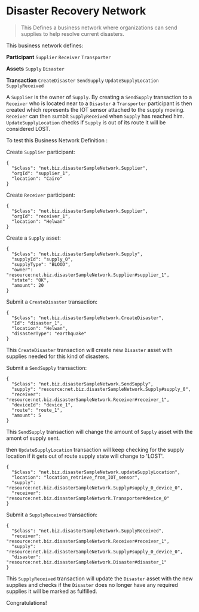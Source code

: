 # Disaster Recovery Network

> This Defines a business network where organizations can send supplies to help resolve current disasters.

This business network defines:

**Participant**
`Supplier`  `Receiver`  `Transporter`

**Assets**
`Supply`  `Disaster`

**Transaction**
`CreateDisaster`  `SendSupply`  `UpdateSupplyLocation`  `SupplyReceived`

A `Supplier` is the owner of `Supply`. By creating a `SendSupply` transaction to a `Receiver` who is located near to a `Disaster` a `Transporter` participant is then created which represents the IOT sensor attached to the supply moving. `Receiver` can then sumbit `SupplyReceived` when `Supply` has reached him. `UpdateSupplyLocation` checks if `Supply` is out of its route it will be considered LOST.

To test this Business Network Definition :

Create `Supplier` participant:

```
{
  "$class": "net.biz.disasterSampleNetwork.Supplier",
  "orgId": "supplier_1",
  "location": "Cairo"
}
```

Create `Receiver` participant:

```
{
  "$class": "net.biz.disasterSampleNetwork.Supplier",
  "orgId": "receiver_1",
  "location": "Helwan"
}
```

Create a `Supply` asset:

```
{
  "$class": "net.biz.disasterSampleNetwork.Supply",
  "supplyId": "supply_0",
  "supplyType": "BLOOD",
  "owner": "resource:net.biz.disasterSampleNetwork.Supplier#supplier_1",
  "state": "OK",
  "amount": 20
}
```

Submit a `CreateDisaster` transaction:

```
{
  "$class": "net.biz.disasterSampleNetwork.CreateDisaster",
  "Id": "disaster_1",
  "location": "Helwan",
  "disasterType": "earthquake"
}
```

This `CreateDisaster` transaction will create new `Disaster` asset with supplies needed for this kind of disasters.


Submit a `SendSupply` transaction:

```
{
  "$class": "net.biz.disasterSampleNetwork.SendSupply",
  "supply": "resource:net.biz.disasterSampleNetwork.Supply#supply_0",
  "receiver": "resource:net.biz.disasterSampleNetwork.Receiver#receiver_1",
  "deviceId": "device_1",
  "route": "route_1",
  "amount": 5
}
```

This `SendSupply` transaction will change the amount of `Supply` asset with the amont of supply sent.


then `UpdateSupplyLocation` transaction will keep checking for the supply location if it gets out of route supply state will change to 'LOST'.

```
{
  "$class": "net.biz.disasterSampleNetwork.updateSupplyLocation",
  "location": "location_retrieve_from_IOT_sensor",
  "supply": "resource:net.biz.disasterSampleNetwork.Supply#supply_0_device_0",
  "receiver": "resource:net.biz.disasterSampleNetwork.Transporter#device_0"
}
```

Submit a `SupplyReceived` transaction:

```
{
  "$class": "net.biz.disasterSampleNetwork.SupplyReceived",
  "receiver": "resource:net.biz.disasterSampleNetwork.Receiver#receiver_1",
  "supply": "resource:net.biz.disasterSampleNetwork.Supply#supply_0_device_0",
  "disaster": "resource:net.biz.disasterSampleNetwork.Disaster#disaster_1"
}
```

This `SupplyReceived` transaction will update the `Disaster` asset with the new supplies and checks if the `Disaster` does no longer have any required supplies it will be marked as fulfilled.

Congratulations!
